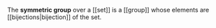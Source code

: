 The **symmetric group** over a [[set]] is a [[group]] whose elements are [[bijections|bijection]] of the set.